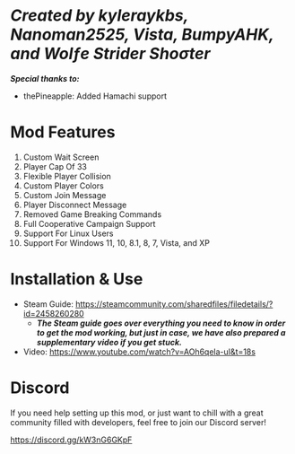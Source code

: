 # ***Created by kyleraykbs, Nanoman2525, Vista, BumpyAHK, and Wolƒe Strider Shoσter***
***Special thanks to:***
 - thePineapple: Added Hamachi support

# Mod Features
1. Custom Wait Screen
2. Player Cap Of 33
3. Flexible Player Collision
4. Custom Player Colors
5. Custom Join Message
6. Player Disconnect Message
7. Removed Game Breaking Commands
8. Full Cooperative Campaign Support
9. Support For Linux Users
10. Support For Windows 11, 10, 8.1, 8, 7, Vista, and XP

# Installation & Use

- Steam Guide: https://steamcommunity.com/sharedfiles/filedetails/?id=2458260280
  - ***The Steam guide goes over everything you need to know in order to get the mod working, but just in case, we have also prepared a supplementary video if you get stuck.***
- Video: https://www.youtube.com/watch?v=AOh6qela-uI&t=18s

# Discord

If you need help setting up this mod, or just want to chill with a great community filled with developers, feel free to join our Discord server!

https://discord.gg/kW3nG6GKpF
